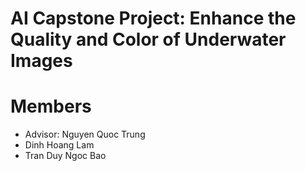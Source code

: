 # AI Capstone Project: Enhance the Quality and Color of Underwater Images
# Members
* Advisor: Nguyen Quoc Trung
* Dinh Hoang Lam
* Tran Duy Ngoc Bao
